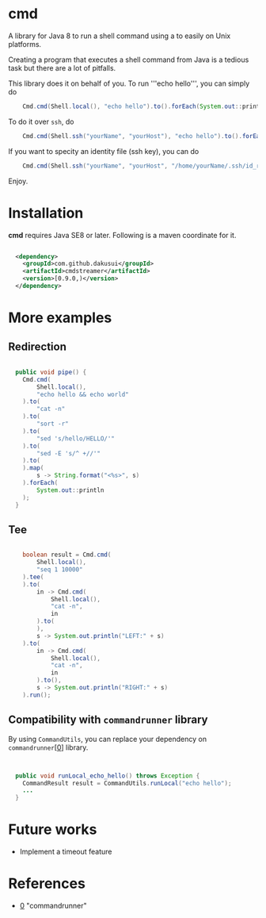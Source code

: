 # cmd

A library for Java 8 to run a shell command using a to easily on Unix platforms. 

Creating a program that executes a shell command from Java is a tedious task but 
there are a lot of pitfalls.

This library does it on behalf of you. To run '''echo hello''', you can simply do

```java
    Cmd.cmd(Shell.local(), "echo hello").to().forEach(System.out::println);
```

To do it over ```ssh```, do

```java
    Cmd.cmd(Shell.ssh("yourName", "yourHost"), "echo hello").to().forEach(System.out::println);
```

If you want to specity an identity file (ssh key), you can do

```java
    Cmd.cmd(Shell.ssh("yourName", "yourHost", "/home/yourName/.ssh/id_rsa"), "echo hello").to().forEach(System.out::println);
```

Enjoy.

# Installation

**cmd** requires Java SE8 or later. Following is a maven coordinate for it. 

```xml

  <dependency>
    <groupId>com.github.dakusui</groupId>
    <artifactId>cmdstreamer</artifactId>
    <version>[0.9.0,)</version>
  </dependency>
```

# More examples

## Redirection
```java

  public void pipe() {
    Cmd.cmd(
        Shell.local(),
        "echo hello && echo world"
    ).to(
        "cat -n"
    ).to(
        "sort -r"
    ).to(
        "sed 's/hello/HELLO/'"
    ).to(
        "sed -E 's/^ +//'"
    ).to(
    ).map(
        s -> String.format("<%s>", s)
    ).forEach(
        System.out::println
    );
  }
```

## Tee
```java

    boolean result = Cmd.cmd(
        Shell.local(),
        "seq 1 10000"
    ).tee(
    ).to(
        in -> Cmd.cmd(
            Shell.local(),
            "cat -n",
            in
        ).to(
        ),
        s -> System.out.println("LEFT:" + s)
    ).to(
        in -> Cmd.cmd(
            Shell.local(),
            "cat -n",
            in
        ).to(),
        s -> System.out.println("RIGHT:" + s)
    ).run();

```

## Compatibility with ```commandrunner``` library
By using ```CommandUtils```, you can replace your dependency on ```commandrunner```[[0]] library.

```java


  public void runLocal_echo_hello() throws Exception {
    CommandResult result = CommandUtils.runLocal("echo hello");
    ...
  }

```

# Future works
* Implement a timeout feature

# References
* [0] "commandrunner"

[0]: https://github.com/xjj59307/commandrunner


